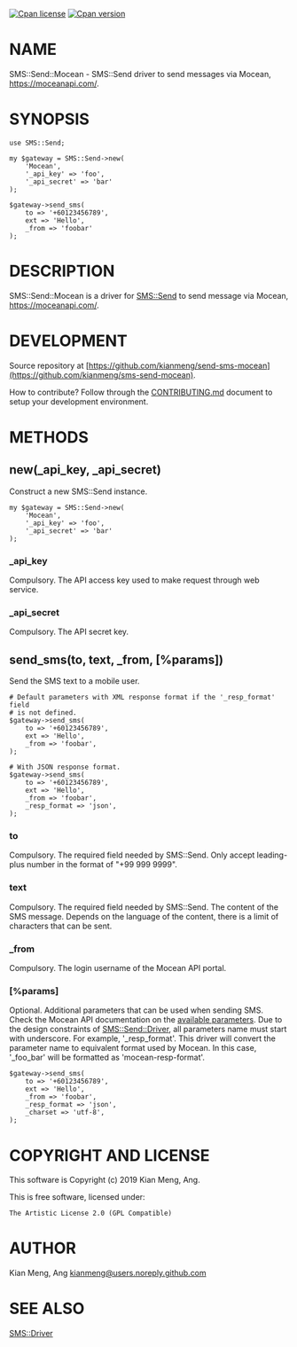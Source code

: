 [![Cpan license](https://img.shields.io/cpan/l/SMS-Send-Mocean.svg)](https://metacpan.org/release/SMS-Send-Mocean)
[![Cpan version](https://img.shields.io/cpan/v/SMS-Send-Mocean.svg)](https://metacpan.org/release/SMS-Send-Mocean)

# NAME

SMS::Send::Mocean - SMS::Send driver to send messages via Mocean,
https://moceanapi.com/.

# SYNOPSIS

    use SMS::Send;

    my $gateway = SMS::Send->new(
        'Mocean',
        '_api_key' => 'foo',
        '_api_secret' => 'bar'
    );

    $gateway->send_sms(
        to => '+60123456789',
        ext => 'Hello',
        _from => 'foobar'
    );

# DESCRIPTION

SMS::Send::Mocean is a driver for [SMS::Send](https://metacpan.org/pod/SMS::Send) to send message via Mocean,
https://moceanapi.com/.

# DEVELOPMENT

Source repository at [https://github.com/kianmeng/send-sms-mocean](https://github.com/kianmeng/sms-send-mocean).

How to contribute? Follow through the [CONTRIBUTING.md](https://github.com/kianmeng/sms-send-mocean/blob/master/CONTRIBUTING.md) document to setup your development environment.

# METHODS

## new(\_api\_key, \_api\_secret)

Construct a new SMS::Send instance.

    my $gateway = SMS::Send->new(
        'Mocean',
        '_api_key' => 'foo',
        '_api_secret' => 'bar'
    );

### \_api\_key

Compulsory. The API access key used to make request through web service.

### \_api\_secret

Compulsory. The API secret key.

## send\_sms(to, text, \_from, \[%params\])

Send the SMS text to a mobile user.

    # Default parameters with XML response format if the '_resp_format' field
    # is not defined.
    $gateway->send_sms(
        to => '+60123456789',
        ext => 'Hello',
        _from => 'foobar',
    );

    # With JSON response format.
    $gateway->send_sms(
        to => '+60123456789',
        ext => 'Hello',
        _from => 'foobar',
        _resp_format => 'json',
    );

### to

Compulsory. The required field needed by SMS::Send. Only accept leading-plus
number in the format of "+99 999 9999".

### text

Compulsory. The required field needed by SMS::Send. The content of the SMS
message. Depends on the language of the content, there is a limit of characters
that can be sent.

### \_from

Compulsory. The login username of the Mocean API portal.

### \[%params\]

Optional. Additional parameters that can be used when sending SMS. Check the
Mocean API documentation on the [available parameters](https://moceanapi.com/docs/#sms-api).
Due to the design constraints of [SMS::Send::Driver](https://metacpan.org/pod/SMS::Send::Driver), all
parameters name must start with underscore. For example, '\_resp\_format'. This
driver will convert the parameter name to equivalent format used by Mocean. In
this case, '\_foo\_bar' will be formatted as 'mocean-resp-format'.

    $gateway->send_sms(
        to => '+60123456789',
        ext => 'Hello',
        _from => 'foobar',
        _resp_format => 'json',
        _charset => 'utf-8',
    );

# COPYRIGHT AND LICENSE

This software is Copyright (c) 2019 Kian Meng, Ang.

This is free software, licensed under:

    The Artistic License 2.0 (GPL Compatible)

# AUTHOR

Kian Meng, Ang <kianmeng@users.noreply.github.com>

# SEE ALSO

[SMS::Driver](https://metacpan.org/pod/SMS::Driver)
